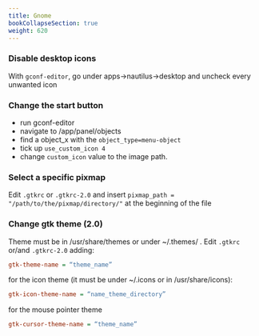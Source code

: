 ```yaml
---
title: Gnome
bookCollapseSection: true
weight: 620
---
```


### Disable desktop icons

With `gconf-editor`, go under apps->nautilus->desktop and uncheck every unwanted icon

### Change the start button

* run gconf-editor
* navigate to /app/panel/objects
* find a object_x with the `object_type=menu-object`
* tick up `use_custom_icon 4`
* change `custom_icon` value to the image path.

### Select a specific pixmap

Edit `.gtkrc` or `.gtkrc-2.0` and insert `pixmap_path = "/path/to/the/pixmap/directory/"` at the beginning of the file

### Change gtk theme (2.0)

Theme must be in /usr/share/themes or under ~/.themes/ . Edit `.gtkrc` or/and `.gtkrc-2.0` adding:

```cfg
gtk-theme-name = “theme_name”
```

for the icon theme (it must be under ~/.icons or in /usr/share/icons):

```cfg
gtk-icon-theme-name = “name_theme_directory”
```

for the mouse pointer theme

```cfg
gtk-cursor-theme-name = “theme_name”
```
